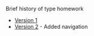 Brief history of type homework
- [Version 1](http://evamariagarcia.github.io/brief-history-of-type/history-of-type.html)
- [Version 2](http://evamariagarcia.github.io/brief-history-of-type/history-of-type2.html) - Added navigation

